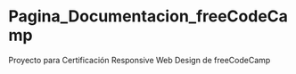 # Pagina_Documentacion_freeCodeCamp
Proyecto para Certificación Responsive Web Design de freeCodeCamp
